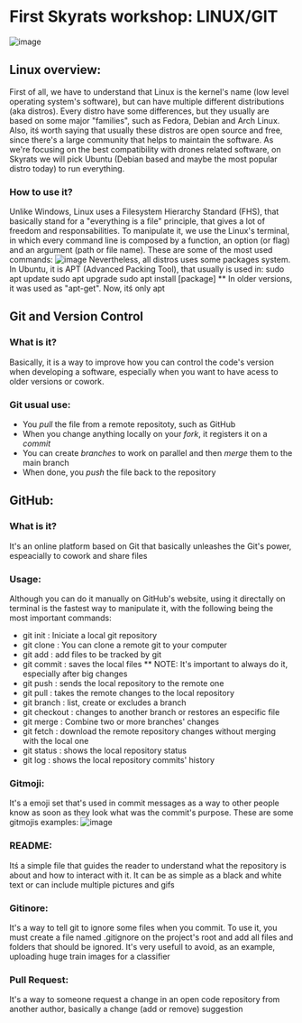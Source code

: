 # First Skyrats workshop: LINUX/GIT

![image](https://github.com/Andrew1302/Sky-EP/assets/105164838/f7c26a10-c84c-4b91-8c51-6639d34abc6f)

## Linux overview:
First of all, we have to understand that Linux is the kernel's name (low level operating system's software), but can have multiple different distributions (aka distros). Every distro have some differences, but they usually are based on some major "families", such as Fedora, Debian and Arch Linux. Also, itś worth saying that usually these distros are open source and free, since there's a large community that helps to maintain the software.
As we're focusing on the best compatibility with drones related software, on Skyrats we will pick Ubuntu (Debian based and maybe the most popular distro today) to run everything.

### How to use it?
Unlike Windows, Linux uses a Filesystem Hierarchy Standard (FHS), that basically stand for a "everything is a file" principle, that gives a lot of freedom and responsabilities. To manipulate it, we use the Linux's terminal, in which every command line is composed by a function, an option (or flag) and an argument (path or file name).
These are some of the most used commands:
![image](https://github.com/Andrew1302/Sky-EP/assets/105164838/ded28559-a37c-4dc2-8c12-c7b205044646)
Nevertheless, all distros uses some packages system. In Ubuntu, it is APT (Advanced Packing Tool), that usually is used in:
sudo apt update
sudo apt upgrade
sudo apt install [package]
** In older versions, it was used as "apt-get". Now, itś only apt

## Git and Version Control 
### What is it?
Basically, it is a way to improve how you can control the code's version when developing a software, especially when you want to have acess to older versions or cowork. 

### Git usual use:
- You *pull* the file from a remote repositoty, such as GitHub
- When you change anything locally on your *fork*, it registers it on a *commit* 
- You can create *branches* to work on parallel and then *merge* them to the main branch
- When done, you *push* the file back to the repository

## GitHub:
### What is it?
It's an online platform based on Git that basically unleashes the Git's power, espeacially to cowork and share files

### Usage:
Although you can do it manually on GitHub's website, using it directally on terminal is the fastest way to manipulate it, with the following being the most important commands:
- git init : Iniciate a local git repository 
- git clone : You can clone a remote git to your computer
- git add : add files to be tracked by git
- git commit : saves the local files ** NOTE: It's important to always do it, especially after big changes
- git push : sends the local repository to the remote one
- git pull : takes the remote changes to the local repository 
- git branch : list, create or excludes a branch
- git checkout : changes to another branch or restores an especific file
- git merge : Combine two or more branches' changes
- git fetch : download the remote repository changes without merging with the local one
- git status : shows the local repository status
- git log : shows the local repository commits' history 

### Gitmoji: 
It's a emoji set that's used in commit messages as a way to other people know as soon as they look what was the commit's purpose. These are some gitmojis examples:
![image](https://github.com/Andrew1302/Sky-EP/assets/105164838/f0e91d4e-37ec-4ac2-bcff-1c4e09804156)

### README:
Itś a simple file that guides the reader to understand what the repository is about and how to interact with it. It can be as simple as a black and white text or can include multiple pictures and gifs

### Gitinore:
It's a way to tell git to ignore some files when you commit. To use it, you must create a file named .gitignore on the project's root and add all files and folders that should be ignored. It's very usefull to avoid, as an example, uploading huge train images for a classifier

### Pull Request: 
It's a way to someone request a change in an open code repository from another author, basically a change (add or remove) suggestion








